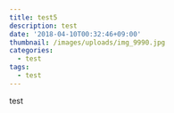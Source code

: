 ```yaml
---
title: test5
description: test
date: '2018-04-10T00:32:46+09:00'
thumbnail: /images/uploads/img_9990.jpg
categories:
  - test
tags:
  - test
---
```

test
